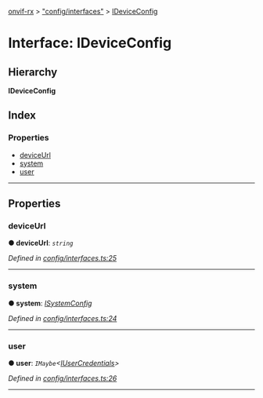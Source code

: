 [onvif-rx](../README.md) > ["config/interfaces"](../modules/_config_interfaces_.md) > [IDeviceConfig](../interfaces/_config_interfaces_.ideviceconfig.md)

# Interface: IDeviceConfig

## Hierarchy

**IDeviceConfig**

## Index

### Properties

* [deviceUrl](_config_interfaces_.ideviceconfig.md#deviceurl)
* [system](_config_interfaces_.ideviceconfig.md#system)
* [user](_config_interfaces_.ideviceconfig.md#user)

---

## Properties

<a id="deviceurl"></a>

###  deviceUrl

**● deviceUrl**: *`string`*

*Defined in [config/interfaces.ts:25](https://github.com/patrickmichalina/onvif-rx/blob/d62cee9/src/config/interfaces.ts#L25)*

___
<a id="system"></a>

###  system

**● system**: *[ISystemConfig](_config_interfaces_.isystemconfig.md)*

*Defined in [config/interfaces.ts:24](https://github.com/patrickmichalina/onvif-rx/blob/d62cee9/src/config/interfaces.ts#L24)*

___
<a id="user"></a>

###  user

**● user**: *`IMaybe`<[IUserCredentials](_config_interfaces_.iusercredentials.md)>*

*Defined in [config/interfaces.ts:26](https://github.com/patrickmichalina/onvif-rx/blob/d62cee9/src/config/interfaces.ts#L26)*

___

